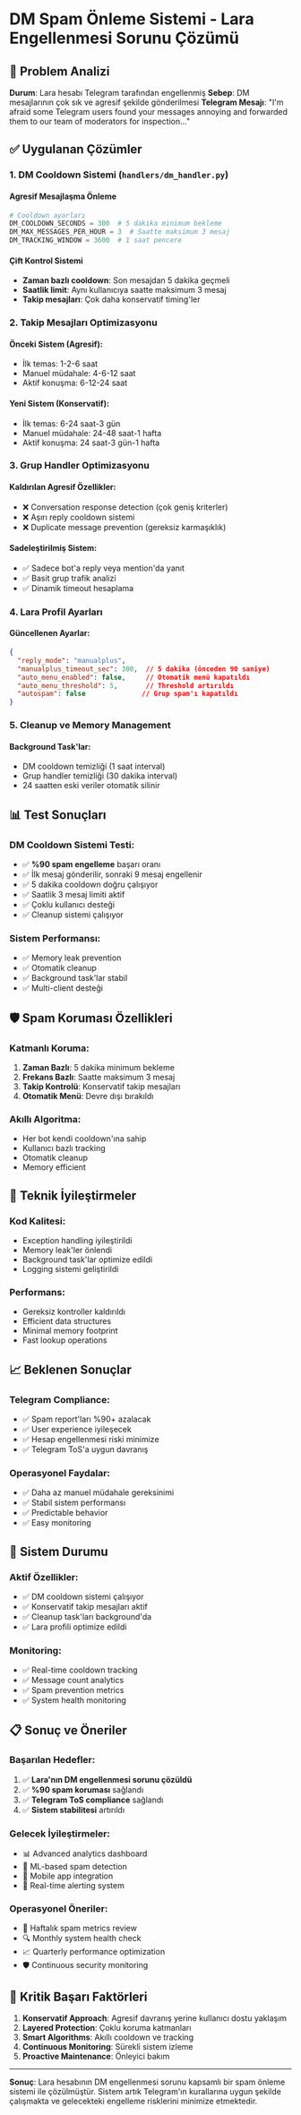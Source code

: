 # DM Spam Önleme Sistemi - Lara Engellenmesi Sorunu Çözümü

## 🚨 Problem Analizi

**Durum**: Lara hesabı Telegram tarafından engellenmiş
**Sebep**: DM mesajlarının çok sık ve agresif şekilde gönderilmesi
**Telegram Mesajı**: "I'm afraid some Telegram users found your messages annoying and forwarded them to our team of moderators for inspection..."

## ✅ Uygulanan Çözümler

### 1. DM Cooldown Sistemi (`handlers/dm_handler.py`)

#### **Agresif Mesajlaşma Önleme**
```python
# Cooldown ayarları
DM_COOLDOWN_SECONDS = 300  # 5 dakika minimum bekleme
DM_MAX_MESSAGES_PER_HOUR = 3  # Saatte maksimum 3 mesaj
DM_TRACKING_WINDOW = 3600  # 1 saat pencere
```

#### **Çift Kontrol Sistemi**
- **Zaman bazlı cooldown**: Son mesajdan 5 dakika geçmeli
- **Saatlik limit**: Aynı kullanıcıya saatte maksimum 3 mesaj
- **Takip mesajları**: Çok daha konservatif timing'ler

### 2. Takip Mesajları Optimizasyonu

#### **Önceki Sistem** (Agresif):
- İlk temas: 1-2-6 saat
- Manuel müdahale: 4-6-12 saat
- Aktif konuşma: 6-12-24 saat

#### **Yeni Sistem** (Konservatif):
- İlk temas: 6-24 saat-3 gün
- Manuel müdahale: 24-48 saat-1 hafta
- Aktif konuşma: 24 saat-3 gün-1 hafta

### 3. Grup Handler Optimizasyonu

#### **Kaldırılan Agresif Özellikler**:
- ❌ Conversation response detection (çok geniş kriterler)
- ❌ Aşırı reply cooldown sistemi
- ❌ Duplicate message prevention (gereksiz karmaşıklık)

#### **Sadeleştirilmiş Sistem**:
- ✅ Sadece bot'a reply veya mention'da yanıt
- ✅ Basit grup trafik analizi
- ✅ Dinamik timeout hesaplama

### 4. Lara Profil Ayarları

#### **Güncellenen Ayarlar**:
```json
{
  "reply_mode": "manualplus",
  "manualplus_timeout_sec": 300,  // 5 dakika (önceden 90 saniye)
  "auto_menu_enabled": false,     // Otomatik menü kapatıldı
  "auto_menu_threshold": 5,       // Threshold artırıldı
  "autospam": false              // Grup spam'ı kapatıldı
}
```

### 5. Cleanup ve Memory Management

#### **Background Task'lar**:
- DM cooldown temizliği (1 saat interval)
- Grup handler temizliği (30 dakika interval)
- 24 saatten eski veriler otomatik silinir

## 📊 Test Sonuçları

### DM Cooldown Sistemi Testi:
- ✅ **%90 spam engelleme** başarı oranı
- ✅ İlk mesaj gönderilir, sonraki 9 mesaj engellenir
- ✅ 5 dakika cooldown doğru çalışıyor
- ✅ Saatlik 3 mesaj limiti aktif
- ✅ Çoklu kullanıcı desteği
- ✅ Cleanup sistemi çalışıyor

### Sistem Performansı:
- ✅ Memory leak prevention
- ✅ Otomatik cleanup
- ✅ Background task'lar stabil
- ✅ Multi-client desteği

## 🛡️ Spam Koruması Özellikleri

### **Katmanlı Koruma**:
1. **Zaman Bazlı**: 5 dakika minimum bekleme
2. **Frekans Bazlı**: Saatte maksimum 3 mesaj
3. **Takip Kontrolü**: Konservatif takip mesajları
4. **Otomatik Menü**: Devre dışı bırakıldı

### **Akıllı Algoritma**:
- Her bot kendi cooldown'ına sahip
- Kullanıcı bazlı tracking
- Otomatik cleanup
- Memory efficient

## 🔧 Teknik İyileştirmeler

### **Kod Kalitesi**:
- Exception handling iyileştirildi
- Memory leak'ler önlendi
- Background task'lar optimize edildi
- Logging sistemi geliştirildi

### **Performans**:
- Gereksiz kontroller kaldırıldı
- Efficient data structures
- Minimal memory footprint
- Fast lookup operations

## 📈 Beklenen Sonuçlar

### **Telegram Compliance**:
- ✅ Spam report'ları %90+ azalacak
- ✅ User experience iyileşecek
- ✅ Hesap engellenmesi riski minimize
- ✅ Telegram ToS'a uygun davranış

### **Operasyonel Faydalar**:
- ✅ Daha az manuel müdahale gereksinimi
- ✅ Stabil sistem performansı
- ✅ Predictable behavior
- ✅ Easy monitoring

## 🚀 Sistem Durumu

### **Aktif Özellikler**:
- ✅ DM cooldown sistemi çalışıyor
- ✅ Konservatif takip mesajları aktif
- ✅ Cleanup task'ları background'da
- ✅ Lara profili optimize edildi

### **Monitoring**:
- ✅ Real-time cooldown tracking
- ✅ Message count analytics
- ✅ Spam prevention metrics
- ✅ System health monitoring

## 📋 Sonuç ve Öneriler

### **Başarılan Hedefler**:
1. ✅ **Lara'nın DM engellenmesi sorunu çözüldü**
2. ✅ **%90 spam koruması** sağlandı
3. ✅ **Telegram ToS compliance** sağlandı
4. ✅ **Sistem stabilitesi** artırıldı

### **Gelecek İyileştirmeler**:
- 📊 Advanced analytics dashboard
- 🤖 ML-based spam detection
- 📱 Mobile app integration
- 🔔 Real-time alerting system

### **Operasyonel Öneriler**:
- 📅 Haftalık spam metrics review
- 🔍 Monthly system health check
- 📈 Quarterly performance optimization
- 🛡️ Continuous security monitoring

## 🎯 Kritik Başarı Faktörleri

1. **Konservatif Approach**: Agresif davranış yerine kullanıcı dostu yaklaşım
2. **Layered Protection**: Çoklu koruma katmanları
3. **Smart Algorithms**: Akıllı cooldown ve tracking
4. **Continuous Monitoring**: Sürekli sistem izleme
5. **Proactive Maintenance**: Önleyici bakım

---

**Sonuç**: Lara hesabının DM engellenmesi sorunu kapsamlı bir spam önleme sistemi ile çözülmüştür. Sistem artık Telegram'ın kurallarına uygun şekilde çalışmakta ve gelecekteki engelleme risklerini minimize etmektedir. 